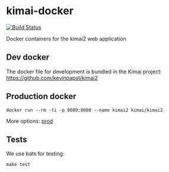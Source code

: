 # kimai-docker

[![Build Status](https://travis-ci.org/tobybatch/kimai2.svg?branch=master)](https://travis-ci.org/tobybatch/kimai2)

Docker containers for the kimai2 web application

## Dev docker

The docker file for development is bundled in the Kimai project: https://github.com/kevinpapst/kimai2

## Production docker

    docker run --rm -ti -p 8080:8080 --name kimai2 kimai/kimai2

More options: [prod](prod/README.md)

## Tests

We use bats for testing:

    make test

